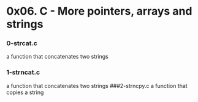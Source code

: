 # 0x06. C - More pointers, arrays and strings

### 0-strcat.c
a function that concatenates two strings
### 1-strncat.c
a function that concatenates two strings
###2-strncpy.c
a function that copies a string
